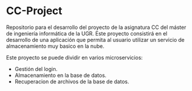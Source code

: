 # CC-Project
Repositorio para el desarrollo del proyecto de la asignatura CC del máster de ingeniería informática de la UGR.
Este proyecto consistirá en el desarrollo de una aplicación que permita al usuario utilizar un servicio de almacenamiento muy basico en la nube. 

Este proyecto se puede dividir en varios microservicios:
- Gestión del login.
- Almacenamiento en la base de datos.
- Recuperacion de archivos de la base de datos.